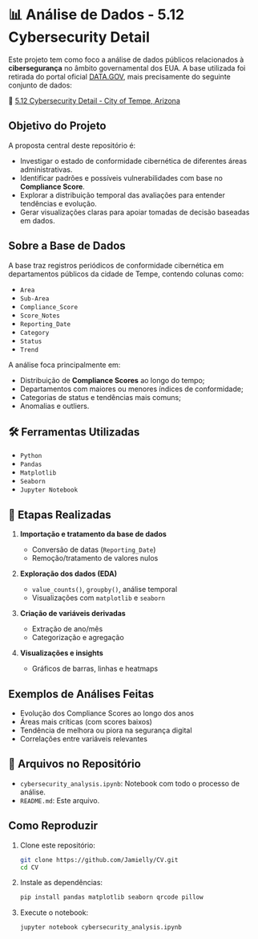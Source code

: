 # 📊 Análise de Dados - 5.12 Cybersecurity Detail

Este projeto tem como foco a análise de dados públicos relacionados à **cibersegurança** no âmbito governamental dos EUA. A base utilizada foi retirada do portal oficial [DATA.GOV](https://data.gov), mais precisamente do seguinte conjunto de dados:

🔗 [5.12 Cybersecurity Detail - City of Tempe, Arizona](https://data.tempe.gov/datasets/5-12-cybersecurity-detail)

##  Objetivo do Projeto

A proposta central deste repositório é:

* Investigar o estado de conformidade cibernética de diferentes áreas administrativas.
* Identificar padrões e possíveis vulnerabilidades com base no **Compliance Score**.
* Explorar a distribuição temporal das avaliações para entender tendências e evolução.
* Gerar visualizações claras para apoiar tomadas de decisão baseadas em dados.

##  Sobre a Base de Dados

A base traz registros periódicos de conformidade cibernética em departamentos públicos da cidade de Tempe, contendo colunas como:

* `Area`
* `Sub-Area`
* `Compliance_Score`
* `Score_Notes`
* `Reporting_Date`
* `Category`
* `Status`
* `Trend`

A análise foca principalmente em:

* Distribuição de **Compliance Scores** ao longo do tempo;
* Departamentos com maiores ou menores índices de conformidade;
* Categorias de status e tendências mais comuns;
* Anomalias e outliers.

## 🛠️ Ferramentas Utilizadas

* `Python`
* `Pandas`
* `Matplotlib`
* `Seaborn`
* `Jupyter Notebook`

## 📌 Etapas Realizadas

1. **Importação e tratamento da base de dados**

   * Conversão de datas (`Reporting_Date`)
   * Remoção/tratamento de valores nulos
2. **Exploração dos dados (EDA)**

   * `value_counts()`, `groupby()`, análise temporal
   * Visualizações com `matplotlib` e `seaborn`
3. **Criação de variáveis derivadas**

   * Extração de ano/mês
   * Categorização e agregação
4. **Visualizações e insights**

   * Gráficos de barras, linhas e heatmaps

## Exemplos de Análises Feitas

* Evolução dos Compliance Scores ao longo dos anos
* Áreas mais críticas (com scores baixos)
* Tendência de melhora ou piora na segurança digital
* Correlações entre variáveis relevantes

## 📎 Arquivos no Repositório

* `cybersecurity_analysis.ipynb`: Notebook com todo o processo de análise.
* `README.md`: Este arquivo.

## Como Reproduzir

1. Clone este repositório:

   ```bash
   git clone https://github.com/Jamielly/CV.git
   cd CV
   ```
2. Instale as dependências:

   ```bash
   pip install pandas matplotlib seaborn qrcode pillow
   ```
3. Execute o notebook:

   ```bash
   jupyter notebook cybersecurity_analysis.ipynb
   ```

